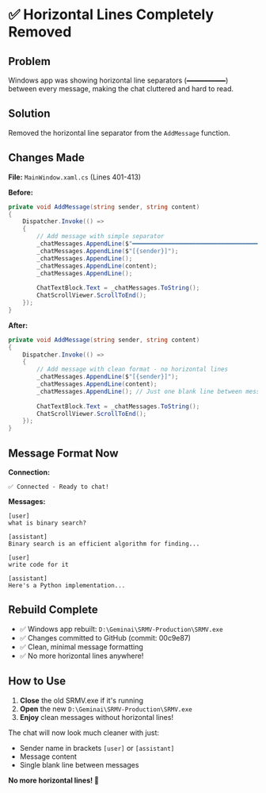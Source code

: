 # ✅ Horizontal Lines Completely Removed

## Problem
Windows app was showing horizontal line separators (`━━━━━━━━━━━`) between every message, making the chat cluttered and hard to read.

## Solution
Removed the horizontal line separator from the `AddMessage` function.

## Changes Made

**File:** `MainWindow.xaml.cs` (Lines 401-413)

**Before:**
```csharp
private void AddMessage(string sender, string content)
{
    Dispatcher.Invoke(() =>
    {
        // Add message with simple separator
        _chatMessages.AppendLine($"━━━━━━━━━━━━━━━━━━━━━━━━━━━━━━━━━━━━━━━━");
        _chatMessages.AppendLine($"[{sender}]");
        _chatMessages.AppendLine();
        _chatMessages.AppendLine(content);
        _chatMessages.AppendLine();
        
        ChatTextBlock.Text = _chatMessages.ToString();
        ChatScrollViewer.ScrollToEnd();
    });
}
```

**After:**
```csharp
private void AddMessage(string sender, string content)
{
    Dispatcher.Invoke(() =>
    {
        // Add message with clean format - no horizontal lines
        _chatMessages.AppendLine($"[{sender}]");
        _chatMessages.AppendLine(content);
        _chatMessages.AppendLine(); // Just one blank line between messages
        
        ChatTextBlock.Text = _chatMessages.ToString();
        ChatScrollViewer.ScrollToEnd();
    });
}
```

## Message Format Now

**Connection:**
```
✅ Connected - Ready to chat!

```

**Messages:**
```
[user]
what is binary search?

[assistant]
Binary search is an efficient algorithm for finding...

[user]
write code for it

[assistant]
Here's a Python implementation...
```

## Rebuild Complete
- ✅ Windows app rebuilt: `D:\Geminai\SRMV-Production\SRMV.exe`
- ✅ Changes committed to GitHub (commit: 00c9e87)
- ✅ Clean, minimal message formatting
- ✅ No more horizontal lines anywhere!

## How to Use
1. **Close** the old SRMV.exe if it's running
2. **Open** the new `D:\Geminai\SRMV-Production\SRMV.exe`
3. **Enjoy** clean messages without horizontal lines!

The chat will now look much cleaner with just:
- Sender name in brackets `[user]` or `[assistant]`
- Message content
- Single blank line between messages

**No more horizontal lines! 🎉**
